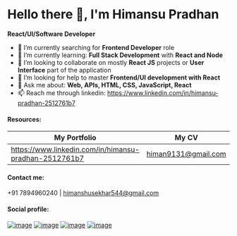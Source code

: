 
# Hello there 👋, I'm Himansu Pradhan
**React/UI/Software Developer**

- 🔭 I’m currently searching for **Frontend Developer** role
- 🌱 I’m currently learning: **Full Stack Development** with **React and Node**
- 👯 I’m looking to collaborate on mostly **React JS** projects or **User Interface** part of the application
- 🤔 I’m looking for help to master **Frontend/UI development with React**
- 💬 Ask me about: **Web, APIs, HTML, CSS, JavaScript, React**
- 📫 Reach me through linkedin: https://www.linkedin.com/in/himansu-pradhan-2512761b7

#### Resources:
My Portfolio | My CV
------------ | -----
https://www.linkedin.com/in/himansu-pradhan-2512761b7 | himan9131@gmail.com

#### Contact me: 
+91 7894960240 | himanshusekhar544@gmail.com

#### Social profile:
[1]: https://www.linkedin.com/in/himansu-pradhan-2512761b7
[2]: https://twitter.com/himansu_x
[3]: https://www.facebook.com/profile.php?id=100010685678796
[4]: https://www.instagram.com/hpofficial_9131

[![image](https://github.com/Himan-9131/Himan-9131/assets/120475007/7ef65900-3e4c-42b0-8d5e-7b1abaa98073)][1]
[![image](https://github.com/Himan-9131/Himan-9131/assets/120475007/42f6b09a-71ac-463e-8516-e6919f37d86b)][2]
[![image](https://github.com/Himan-9131/Himan-9131/assets/120475007/02090010-21b8-4531-bd41-13a5dcd05f2c)][3]
[![image](https://github.com/Himan-9131/Himan-9131/assets/120475007/f887f7c5-4d4c-4a1b-8794-b12b4cac67c2)][4]

<!--
**Himan-9131/Himan-9131** is a ✨ _special_ ✨ repository because its `README.md` (this file) appears on your GitHub profile.

Here are some ideas to get you started:

- 🔭 I’m currently working on ...
- 🌱 I’m currently learning ...
- 👯 I’m looking to collaborate on ...
- 🤔 I’m looking for help with ...
- 💬 Ask me about ...
- 📫 How to reach me: ...
- 😄 Pronouns: ...
- ⚡ Fun fact: ...
-->
